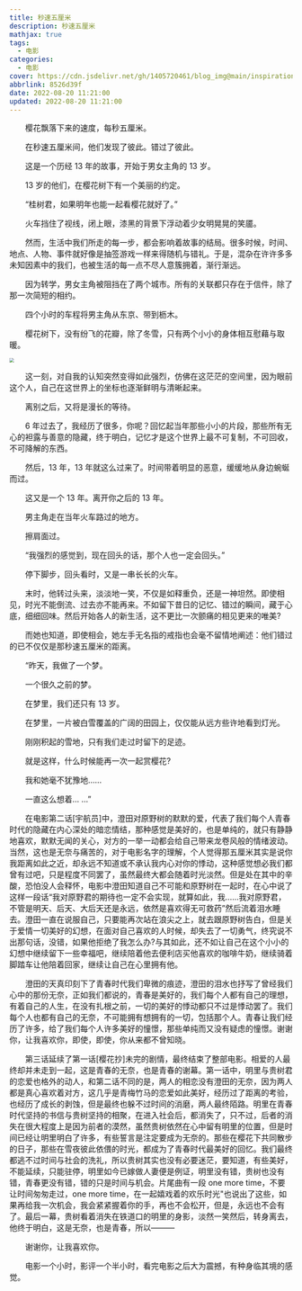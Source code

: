 ```yaml
---
title: 秒速五厘米
description: 秒速五厘米
mathjax: true
tags:
  - 电影
categories:
  - 电影
cover: https://cdn.jsdelivr.net/gh/1405720461/blog_img@main/inspiration/2.webp
abbrlink: 8526d39f
date: 2022-08-20 11:21:00
updated: 2022-08-20 11:21:00
---
```


&emsp;&emsp;樱花飘落下来的速度，每秒五厘米。

&emsp;&emsp;在秒速五厘米间，他们发现了彼此。错过了彼此。

&emsp;&emsp;这是一个历经 13 年的故事，开始于男女主角的 13 岁。

&emsp;&emsp;13 岁的他们，在樱花树下有一个美丽的约定。

&emsp;&emsp;“桂树君，如果明年也能一起看樱花就好了。”

&emsp;&emsp;火车挡住了视线，闭上眼，漆黑的背景下浮动着少女明晃晃的笑靥。

&emsp;&emsp;然而，生活中我们所走的每一步，都会影响着故事的结局。很多时候，时间、地点、人物、事件就好像是抽签游戏一样来得随机与错礼。于是，混杂在许许多多未知因素中的我们，也被生活的每一点不尽人意簇拥着，渐行渐远。

&emsp;&emsp;因为转学，男女主角被阻挡在了两个城市。所有的关联都只存在于信件，除了那一次简短的相约。

&emsp;&emsp;四个小时的车程将男主角从东京、带到枥木。

&emsp;&emsp;樱花树下，没有纷飞的花瓣，除了冬雪，只有两个小小的身体相互慰藉与取暖。

<img src="https://cdn.jsdelivr.net/gh/1405720461/blog_img@main/inspiration/1.webp" style="zoom:50%;" />

&emsp;&emsp;这一刻，对自我的认知突然变得如此强烈，仿佛在这茫茫的空间里，因为眼前这个人，自己在这世界上的坐标也逐渐鲜明与清晰起来。

&emsp;&emsp;离别之后，又将是漫长的等待。

&emsp;&emsp;6 年过去了，我经历了很多，你呢？回忆起当年那些小小的片段，那些所有无心的袒露与善意的隐藏，终于明白，记忆才是这个世界上最不可复制，不可回收，不可降解的东西。

&emsp;&emsp;然后，13 年，13 年就这么过来了。时间带着明显的恶意，缓缓地从身边蜿蜒而过。

&emsp;&emsp;这又是一个 13 年。离开你之后的 13 年。

&emsp;&emsp;男主角走在当年火车路过的地方。

&emsp;&emsp;擦肩面过。

&emsp;&emsp;“我强烈的感觉到，现在回头的话，那个人也一定会回头。”

&emsp;&emsp;停下脚步，回头看时，又是一串长长的火车。

&emsp;&emsp;末时，他转过头来，淡淡地一笑，不仅是如释重负，还是一神坦然。即使相见，时光不能倒流、过去亦不能再来。不如留下昔日的记忆、错过的瞬间，藏于心底，细细回味。然后开始各人的新生活，这不更比一次颤痛的相见更来的唯美?

&emsp;&emsp;而她也知道，即使相会，她左手无名指的戒指也会毫不留情地阐述：他们错过的已不仅仅是那秒速五厘米的距离。

&emsp;&emsp;“昨天，我做了一个梦。

&emsp;&emsp;一个很久之前的梦。

&emsp;&emsp;在梦里，我们还只有 13 岁。

&emsp;&emsp;在梦里，一片被白雪覆盖的广阔的田园上，仅仅能从远方些许地看到灯光。

&emsp;&emsp;刚刚积起的雪地，只有我们走过时留下的足迹。

&emsp;&emsp;就是这样，什么时候能再一次一起赏樱花?

&emsp;&emsp;我和她毫不犹豫地……

&emsp;&emsp;一直这么想着… …”

&emsp;&emsp;在电影第二话[宇航员]中，澄田对原野树的默默的爱，代表了我们每个人青春时代的隐藏在内心深处的暗恋情结，那种感觉是美好的，也是单纯的，就只有静静地喜欢，默默无闻的关心，对方的一举一动都会给自己带来龙卷风般的情绪波动。当然，这也是无奈与痛苦的，对于电影名字的理解，个人觉得那五厘米其实是说你我距离如此之近，却永远不知道或不承认我内心对你的悸动，这种感觉想必我们都曾有过吧，只是程度不同罢了，虽然最终大都会随着时光淡然。但是处在其中的辛酸，恐怕没人会释怀，电影中澄田知道自己不可能和原野树在一起时，在心中说了这样一段话“我对原野君的期待也一定不会实现，就算如此，我.…..我对原野君，不管是明天、后天、大后天还是永远，依然是喜欢得无可救药”然后流着泪水睡去。澄田一直在说服自己，只要能再次站在浪尖之上，就去跟原野树告白，但是关于爱情一切美好的幻想，在面对自己喜欢的人时候，却失去了一切勇气，终究说不出那句话，没错，如果他拒绝了我怎么办?与其如此，还不如让自己在这个小小的幻想中继续留下一些幸福吧，继续陪着他去便利店买他喜欢的咖啡牛奶，继续骑着脚踏车让他陪着回家，继续让自己在心里拥有他。

&emsp;&emsp;澄田的天真印刻下了青春时代我们卑微的痕迹，澄田的泪水也抒写了曾经我们心中的那份无奈，正如我们都说的，青春是美好的，我们每个人都有自己的理想，有着自己的人生，在没有扎根之前，一切的美好的悸动都只不过是悸动罢了。我们每个人也都有自己的无奈，不可能拥有想拥有的一切，包括那个人。青春让我们经历了许多，给了我们每个人许多美好的憧憬，那些单纯而又没有疑虑的憧憬。谢谢你，让我喜欢你，即使，即使，你从来都不曾知晓。

&emsp;&emsp;第三话延续了第一话[樱花抄]未完的剧情，最终结束了整部电影。相爱的人最终却并未走到一起，这是青春的无奈，也是青春的谢幕。第一话中，明里与贵树君的恋爱也格外的动人，和第二话不同的是，两人的相恋没有澄田的无奈，因为两人都是真心喜欢着对方，这几乎是青梅竹马的恋爱如此美好，经历过了距离的考验，也经历了成长的剥蚀，但是最终也躲不过时间的消磨，两人最终陌路。明里在青春时代坚持的书信与贵树坚持的相聚，在进入社会后，都消失了，只不过，后者的消失在很大程度上是因为前者的漠然，虽然贵树依然在心中留有明里的位置，但是时间已经让明里明白了许多，有些誓言是注定要成为无奈的。那些在樱花下共同散步的日子，那些在雪夜彼此依偎的时光，都成为了青春时代最美好的回忆。我们最终都逃不过时间与社会的洗礼，所以贵树其实也没有必要迷茫，要知道，有些美好，不能延续，只能驻停，明里如今已嫁做人妻便是例证，明里没有错，贵树也没有错，青春更没有错，错的只是时间与机会。片尾曲有一段 one more time，不要让时间匆匆走过，one more time，在一起嬉戏着的欢乐时光"也说出了这些，如果再给我一次机会，我会紧紧握着你的手，再也不会松开，但是，永远也不会有了。最后一幕，贵树看着消失在铁道口的明里的身影，淡然一笑然后，转身离去，他终于明白，这是无奈，也是青春，所以———

&emsp;&emsp;谢谢你，让我喜欢你。

&emsp;&emsp;电影一个小时，影评一个半小时，看完电影之后大为震撼，有种身临其境的感觉。
